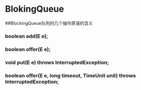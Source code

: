 # BlokingQueue

##BlockingQueue队列的几个操作原语的含义

### boolean add(E e);

### boolean offer(E e);

### void put(E e) throws InterruptedException;

### boolean offer(E e, long timeout, TimeUnit unit) throws InterruptedException;

